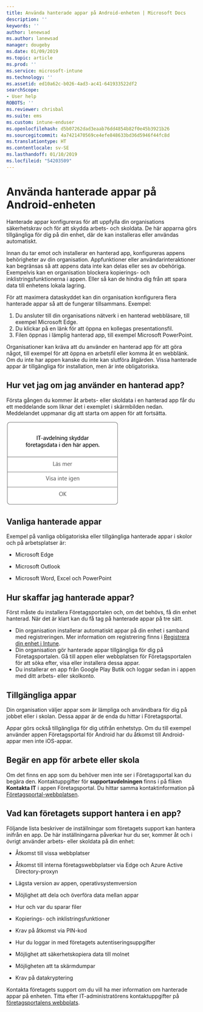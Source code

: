 ```yaml
---
title: Använda hanterade appar på Android-enheten | Microsoft Docs
description: ''
keywords: ''
author: lenewsad
ms.author: lanewsad
manager: dougeby
ms.date: 01/09/2019
ms.topic: article
ms.prod: ''
ms.service: microsoft-intune
ms.technology: ''
ms.assetid: ed10a62c-b026-4ad3-ac41-641933522df2
searchScope:
- User help
ROBOTS: ''
ms.reviewer: chrisbal
ms.suite: ems
ms.custom: intune-enduser
ms.openlocfilehash: d5b07262dad3eaab76dd4854b82f0e45b3921b26
ms.sourcegitcommit: 4a7421470569ce4efe848633bd36d5946f44fc8d
ms.translationtype: HT
ms.contentlocale: sv-SE
ms.lasthandoff: 01/10/2019
ms.locfileid: "54203509"
---
```

# <a name="use-managed-apps-on-your-android-device"></a>Använda hanterade appar på Android-enheten
Hanterade appar konfigureras för att uppfylla din organisations säkerhetskrav och för att skydda arbets- och skoldata. De här apparna görs tillgängliga för dig på din enhet, där de kan installeras eller användas automatiskt. 

Innan du tar emot och installerar en hanterad app, konfigureras appens behörigheter av din organisation. Appfunktioner eller användarinteraktioner kan begränsas så att appens data inte kan delas eller ses av obehöriga. Exempelvis kan en organisation blockera kopierings- och inklistringsfunktionerna i appen. Eller så kan de hindra dig från att spara data till enhetens lokala lagring.

För att maximera dataskyddet kan din organisation konfigurera flera hanterade appar så att de fungerar tillsammans. Exempel:
1. Du ansluter till din organisations nätverk i en hanterad webbläsare, till exempel Microsoft Edge.
2. Du klickar på en länk för att öppna en kollegas presentationsfil.
3. Filen öppnas i lämplig hanterad app, till exempel Microsoft PowerPoint.

Organisationer kan kräva att du använder en hanterad app för att göra något, till exempel för att öppna en arbetsfil eller komma åt en webblänk. Om du inte har appen kanske du inte kan slutföra åtgärden. Vissa hanterade appar är tillgängliga för installation, men är inte obligatoriska.

## <a name="how-do-i-know-im-using-a-managed-app"></a>Hur vet jag om jag använder en hanterad app?
Första gången du kommer åt arbets- eller skoldata i en hanterad app får du ett meddelande som liknar det i exemplet i skärmbilden nedan. Meddelandet uppmanar dig att starta om appen för att fortsätta.

![Skärmbild av meddelandet som visas när en användare öppnar en hanterad app på sin enhet. Meddelandet ”Your organization is not protecting its data in this app. You need to restart the app to continue." (Din organisation skyddar inte sina data i den här appen. Du måste starta om appen för att fortsätta.) visas, följt av en OK-knapp.](./media/managed-apps-message.png)

## <a name="commonly-managed-apps"></a>Vanliga hanterade appar  
Exempel på vanliga obligatoriska eller tillgängliga hanterade appar i skolor och på arbetsplatser är:

-   Microsoft Edge

-   Microsoft Outlook

-   Microsoft Word, Excel och PowerPoint

## <a name="how-do-i-get-managed-apps"></a>Hur skaffar jag hanterade appar?
Först måste du installera Företagsportalen och, om det behövs, få din enhet hanterad. När det är klart kan du få tag på hanterade appar på tre sätt.
* Din organisation installerar automatiskt appar på din enhet i samband med registreringen. Mer information om registrering finns i [Registrera din enhet i Intune](enroll-your-device-in-Intune-android.md).
* Din organisation gör hanterade appar tillgängliga för dig på Företagsportalen. Gå till appen eller webbplatsen för Företagsportalen för att söka efter, visa eller installera dessa appar. 
* Du installerar en app från Google Play Butik och loggar sedan in i appen med ditt arbets- eller skolkonto.  

 ## <a name="available-apps"></a>Tillgängliga appar   
 Din organisation väljer appar som är lämpliga och användbara för dig på jobbet eller i skolan. Dessa appar är de enda du hittar i Företagsportal.   

 Appar görs också tillgängliga för dig utifrån enhetstyp. Om du till exempel använder appen Företagsportal för Android har du åtkomst till Android-appar men inte iOS-appar.   

 ## <a name="request-an-app-for-work-or-school"></a>Begär en app för arbete eller skola   
 Om det finns en app som du behöver men inte ser i Företagsportal kan du begära den. Kontaktuppgifter för **supportavdelningen** finns i på fliken **Kontakta IT** i appen Företagsportal. Du hittar samma kontaktinformation på [Företagsportal-webbplatsen](https://go.microsoft.com/fwlink/?linkid=2010980).   

## <a name="what-can-my-company-support-manage-in-an-app"></a>Vad kan företagets support hantera i en app?  
Följande lista beskriver de inställningar som företagets support kan hantera inifrån en app. De här inställningarna påverkar hur du ser, kommer åt och i övrigt använder arbets- eller skoldata på din enhet:

* Åtkomst till vissa webbplatser  

* Åtkomst till interna företagswebbplatser via Edge och Azure Active Directory-proxyn  

* Lägsta version av appen, operativsystemversion

* Möjlighet att dela och överföra data mellan appar  

* Hur och var du sparar filer  

* Kopierings- och inklistringsfunktioner  

* Krav på åtkomst via PIN-kod  

* Hur du loggar in med företagets autentiseringsuppgifter  

* Möjlighet att säkerhetskopiera data till molnet  

* Möjligheten att ta skärmdumpar  

* Krav på datakryptering  

Kontakta företagets support om du vill ha mer information om hanterade appar på enheten. Titta efter IT-administratörens kontaktuppgifter på [företagsportalens webbplats](https://go.microsoft.com/fwlink/?linkid=2010980).
